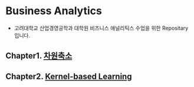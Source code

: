 # Business Analytics 
- 고려대학교 산업경영공학과 대학원 비즈니스 애널리틱스 수업을 위한 Repositary 입니다. 

## Chapter1. [차원축소](https://github.com/crimama/BA/tree/main/1.Dimensionality%20Reduction)

## Chapter2. [Kernel-based Learning](https://github.com/crimama/BA/tree/main/2.Kernel-based%20Learning)
